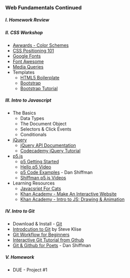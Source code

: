 ### Web Fundamentals Continued

##### I. Homework Review

##### II. CSS Workshop
* [Awwards - Color Schemes](http://www.awwwards.com/trendy-web-color-palettes-and-material-design-color-schemes-tools.html)
* [CSS Positioning 101](http://alistapart.com/article/css-positioning-101)
* [Google Fonts](https://www.google.com/fonts)
* [Font Awesome](http://fortawesome.github.io/Font-Awesome/icons/)
* [Media Queries](https://developer.mozilla.org/en-US/docs/Web/CSS/Media_Queries/Using_media_queries)
* Templates
	* [HTML5 Boilerplate](html5boilerplate.com)
	* [Bootstrap](http://getbootstrap.com/2.3.2/)
	* [Bootstrap Tutorial](http://www.sitepoint.com/twitter-bootstrap-tutorial-handling-complex-designs/)

##### III. Intro to Javascript
* The Basics   
	* Data Types
	* The Document Object
	* Selectors & Click Events
	* Conditionals
* [jQuery](http://jquery.com/)  
	* [jQuery API Documentation](http://api.jquery.com/)
	* [Codecademy jQuery Tutorial](http://www.codecademy.com/en/tracks/jquery)
* [p5.js](https://p5js.org)
	* [p5 Getting Started](http://p5js.org/get-started/)
	* [Hello p5 Video](http://hello.p5js.org/")
	* [p5 Code Examples](https://github.com/shiffman/LearningProcessing-p5.js) - Dan Shiffman
	* [Shiffman p5.js Videos](https://www.youtube.com/user/shiffman/playlists?sort=dd&view=50&shelf_id=14)
* Learning Resources
	* [Javacsript For Cats](http://jsforcats.com/)
	* [Khan Academy - Make An Interactive Website](https://www.codecademy.com/skills/make-an-interactive-website)
	* [Khan Academy - Intro to JS: Drawing & Animation](https://www.khanacademy.org/computing/computer-programming/programming)

##### IV. Intro to Git
* Download & Install - [Git](http://git-scm.com/downloads)
* [Introdcution to Git](http://sklise.com/2012/09/22/introduction-to-git/) by Steve Klise
* [Git Workflow for Beginners](http://sklise.com/2012/10/07/git-workflow-beginner/)
* [Interactive Git Tutorial from Gthub](http://try.github.io/levels/1/challenges/1)
* [Git & Github for Poets](https://www.youtube.com/playlist?list=PLRqwX-V7Uu6ZF9C0YMKuns9sLDzK6zoiV) - Dan Shiffman

##### V. Homework
* DUE - Project #1